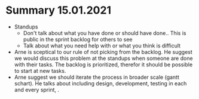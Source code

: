 # Summary 15.01.2021

- Standups
  - Don't talk about what you have done or should have done.. This is public in the sprint backlog for others to see
  - Talk about what you need help with or what you think is difficult
- Arne is sceptical to our rule of not picking from the backlog. He suggest we would discuss this problem at the standups when someone are done with their tasks. The backlog is prioritized, therefor it should be possible to start at new tasks.
- Arne suggest we should iterate the process in broader scale (gantt schart). He talks about including design, development, testing in each and every sprint, .

